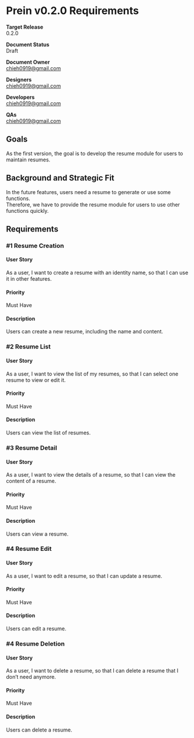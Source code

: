 # Prein v0.2.0 Requirements

**Target Release**  
0.2.0

**Document Status**  
Draft

**Document Owner**  
[chieh0919@gmail.com](mailto:chieh0919@gmail.com)

**Designers**  
[chieh0919@gmail.com](mailto:chieh0919@gmail.com)

**Developers**  
[chieh0919@gmail.com](mailto:chieh0919@gmail.com)

**QAs**  
[chieh0919@gmail.com](mailto:chieh0919@gmail.com)

## Goals

As the first version, the goal is to develop the resume module for users to maintain resumes.

## Background and Strategic Fit

In the future features, users need a resume to generate or use some functions.  
Therefore, we have to provide the resume module for users to use other functions quickly.

## Requirements

### \#1 Resume Creation

#### User Story

As a user, I want to create a resume with an identity name, so that I can use it in other features.

#### Priority

Must Have

#### Description

Users can create a new resume, including the name and content.

### \#2 Resume List

#### User Story

As a user, I want to view the list of my resumes, so that I can select one resume to view or edit it.

#### Priority

Must Have

#### Description

Users can view the list of resumes.

### \#3 Resume Detail

#### User Story

As a user, I want to view the details of a resume, so that I can view the content of a resume.

#### Priority

Must Have

#### Description

Users can view a resume.

### \#4 Resume Edit

#### User Story

As a user, I want to edit a resume, so that I can update a resume.

#### Priority

Must Have

#### Description

Users can edit a resume.

### \#4 Resume Deletion

#### User Story

As a user, I want to delete a resume, so that I can delete a resume that I don’t need anymore.

#### Priority

Must Have

#### Description

Users can delete a resume.  
